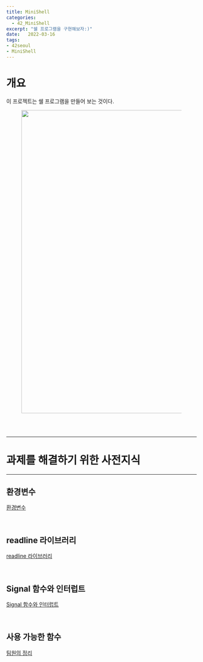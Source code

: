 ```yaml
---
title: MiniShell
categories: 
  - 42_MiniShell
excerpt: "쉘 프로그램을 구현해보자:)"
date:   2022-03-16
tags:
- 42seoul
- MiniShell
---
```


# 개요

이 프로젝트는 쉘 프로그램을 만들어 보는 것이다.



<figure>
	<a href="https://user-images.githubusercontent.com/79088896/149618790-d0b05434-3a45-4783-8d85-42b492cd9068.gif">
		<img src="https://user-images.githubusercontent.com/79088896/149618790-d0b05434-3a45-4783-8d85-42b492cd9068.gif"  width="800px;">
	</a>
</figure>


<br />
<br />

---

# 과제를 해결하기 위한 사전지식

---

## 환경변수

[환경변수](https://sie-kyin.github.io/42_minishell/2022/03/16/env/)

<br />

## readline 라이브러리

[readline 라이브러리](https://sie-kyin.github.io/42_minishell/2022/03/16/readline/)

<br />

## Signal 함수와 인터럽트

[Signal 함수와 인터럽트](https://sie-kyin.github.io/42_minishell/2022/03/16/interrupt/)


<br />

## 사용 가능한 함수

[팀원의 정리](https://succulent-manatee-f95.notion.site/gshim-MINISHELL-9dd7a995a20c42c083b74534350cee74)

